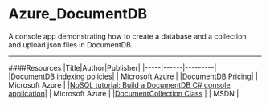 # Azure_DocumentDB
A console app demonstrating how to create a database and a collection, and upload json files in DocumentDB.


---

####Resources
|Title|Author|Publisher|
|-----|------|---------|
|[DocumentDB indexing policies](https://azure.microsoft.com/en-us/documentation/articles/documentdb-indexing-policies/)| | Microsoft Azure |
|[DocumentDB Pricing](https://azure.microsoft.com/en-gb/pricing/details/documentdb/)| | Microsoft Azure |
|[NoSQL tutorial: Build a DocumentDB C# console application](https://azure.microsoft.com/en-us/documentation/articles/documentdb-get-started/)| | Microsoft Azure |
|[DocumentCollection Class](https://msdn.microsoft.com/en-us/library/microsoft.azure.documents.documentcollection.aspx) | | MSDN |
